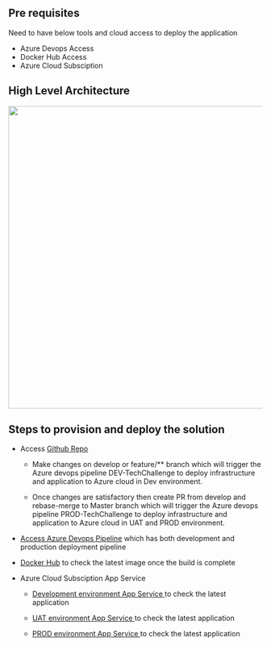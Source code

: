 ## Pre requisites

Need to have below tools and cloud access to deploy the application
  - Azure Devops Access
  - Docker Hub Access
  - Azure Cloud Subsciption

## High Level Architecture

<p align="center">
  <img width="860" height="600" src="https://github.com/sathish86/TechChallengeApp/tree/develop/doc/images/AzureDeployTechChallenge.png">
</p>


## Steps to provision and deploy the solution

- Access [Github Repo](https://github.com/sathish86/TechChallengeApp)
    - Make changes on develop or feature/** branch which will trigger the Azure devops pipeline DEV-TechChallenge to deploy infrastructure and application to Azure cloud in Dev environment.

    - Once changes are satisfactory then create PR from develop and rebase-merge to Master branch which will trigger the Azure devops pipeline PROD-TechChallenge to deploy infrastructure and application to Azure cloud in UAT and PROD environment.
  
- [Access Azure Devops Pipeline](https://dev.azure.com/serviantech/techchallenge/_build) which has both development and production deployment pipeline 

- [Docker Hub](https://hub.docker.com/r/sathish86/techchallengeapp/tags) to check the latest image once the build is complete

- Azure Cloud Subsciption App Service
    - [Development environment App Service ](https://servian-techchallenge-dev.azurewebsites.net/) to check the latest application

    - [UAT environment App Service ](https://servian-techchallenge-uat.azurewebsites.net/) to check the latest application

    - [PROD environment App Service ](https://servian-techchallenge-prod.azurewebsites.net/) to check the latest application
